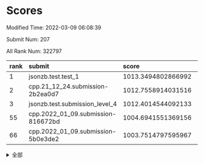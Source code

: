 # Scores

Modified Time: 2022-03-09 06:08:39

Submit Num: 207

All Rank Num: 322797

| rank |               submit               |       score        |       sigma        | pk_num |
| :--- | :--------------------------------- | :----------------- | :----------------- | :----- |
| 1    | jsonzb.test.test_1                 | 1013.3494802866992 | 0.7844974987037948 | 6242   |
| 2    | cpp.21_12_24.submission-2b2ea0d7   | 1012.7558914031516 | 0.7935396073158469 | 6233   |
| 3    | jsonzb.test.submission_level_4     | 1012.4014544092133 | 0.7926011638945142 | 6243   |
| 55   | cpp.2022_01_09.submission-816672bd | 1004.6941551369156 | 0.7227252490781378 | 6242   |
| 66   | cpp.2022_01_09.submission-5b0e3de2 | 1003.7514797595967 | 0.7152030922229743 | 6240   |


<details>
<summary>全部</summary>

| rank |                 submit                 |       score        |       sigma        | pk_num |
| :--- | :------------------------------------- | :----------------- | :----------------- | :----- |
| 1    | jsonzb.test.test_1                     | 1013.3494802866992 | 0.7844974987037948 | 6242   |
| 2    | cpp.21_12_24.submission-2b2ea0d7       | 1012.7558914031516 | 0.7935396073158469 | 6233   |
| 3    | jsonzb.test.submission_level_4         | 1012.4014544092133 | 0.7926011638945142 | 6243   |
| 4    | gobigger.level_3.submission_level_3_26 | 1011.5089538183897 | 0.7718919308705665 | 6239   |
| 5    | gobigger.level_3.submission_level_3_14 | 1011.4402223332428 | 0.7712946364222125 | 6237   |
| 6    | gobigger.level_3.submission_level_3_33 | 1011.2666229882386 | 0.7635377460789438 | 6236   |
| 7    | gobigger.level_3.submission_level_3_1  | 1011.1831383213763 | 0.7568775678363512 | 6230   |
| 8    | gobigger.level_3.submission_level_3_10 | 1011.1639039528777 | 0.7767669875211093 | 6236   |
| 9    | gobigger.level_3.submission_level_3_5  | 1010.9619064935632 | 0.7914393321302312 | 6236   |
| 10   | gobigger.level_3.submission_level_3_9  | 1010.9441190136419 | 0.7460167827220118 | 6239   |
| 11   | gobigger.level_3.submission_level_3_6  | 1010.9383384106709 | 0.761602549688656  | 6243   |
| 12   | gobigger.level_3.submission_level_3_2  | 1010.8798450959495 | 0.7649872306230692 | 6236   |
| 13   | gobigger.level_3.submission_level_3_46 | 1010.7742569465878 | 0.7608152841370168 | 6237   |
| 14   | gobigger.level_3.submission_level_3_18 | 1010.7206342377187 | 0.785709270274646  | 6238   |
| 15   | gobigger.level_3.submission_level_3_47 | 1010.5871492285595 | 0.7751265517262423 | 6240   |
| 16   | gobigger.level_3.submission_level_3_17 | 1010.574022626066  | 0.7603010256768501 | 6239   |
| 17   | gobigger.level_3.submission_level_3_12 | 1010.4622043234277 | 0.7482265142200766 | 6238   |
| 18   | gobigger.level_3.submission_level_3_44 | 1010.4603172653087 | 0.7641369764026632 | 6240   |
| 19   | gobigger.level_3.submission_level_3_45 | 1010.4401156046844 | 0.7754376184632382 | 6238   |
| 20   | gobigger.level_3.submission_level_3_19 | 1010.2223093420727 | 0.7905918092245808 | 6238   |
| 21   | gobigger.level_3.submission_level_3_28 | 1010.1742658690038 | 0.7841821541983747 | 6239   |
| 22   | gobigger.level_3.submission_level_3_11 | 1010.152892839898  | 0.7567730490774714 | 6241   |
| 23   | gobigger.level_3.submission_level_3_48 | 1010.0802048226034 | 0.760812396876208  | 6238   |
| 24   | gobigger.level_3.submission_level_3_21 | 1010.0707081418259 | 0.7655142793093558 | 6234   |
| 25   | gobigger.level_3.submission_level_3_27 | 1009.937551152946  | 0.7561184165881756 | 6236   |
| 26   | gobigger.level_3.submission_level_3_40 | 1009.910740854416  | 0.7614433483537738 | 6237   |
| 27   | gobigger.level_3.submission_level_3_31 | 1009.8840380775205 | 0.7555364143283221 | 6235   |
| 28   | gobigger.level_3.submission_level_3_41 | 1009.7855038333831 | 0.7709073483908856 | 6237   |
| 29   | gobigger.level_3.submission_level_3_20 | 1009.7729682819989 | 0.7637690238221898 | 6238   |
| 30   | gobigger.level_3.submission_level_3_8  | 1009.7460045610657 | 0.7381485777536791 | 6235   |
| 31   | gobigger.level_3.submission_level_3_30 | 1009.7372893847146 | 0.761664312970266  | 6241   |
| 32   | gobigger.level_3.submission_level_3_29 | 1009.7196575796552 | 0.7407683488204193 | 6240   |
| 33   | gobigger.level_3.submission_level_3_34 | 1009.666719899346  | 0.7631123854057988 | 6231   |
| 34   | gobigger.level_3.submission_level_3_13 | 1009.4649006851799 | 0.7517726075435073 | 6236   |
| 35   | gobigger.level_3.submission_level_3_4  | 1009.4347578844302 | 0.7509423945713856 | 6237   |
| 36   | gobigger.level_3.submission_level_3_0  | 1009.3477631343407 | 0.7456927955815543 | 6244   |
| 37   | gobigger.level_3.submission_level_3_7  | 1009.2742739435535 | 0.749680707675801  | 6237   |
| 38   | gobigger.level_3.submission_level_3_15 | 1009.2695088481317 | 0.7623463160346121 | 6239   |
| 39   | gobigger.level_3.submission_level_3_24 | 1009.2455340077905 | 0.7598402694919767 | 6243   |
| 40   | gobigger.level_3.submission_level_3_37 | 1009.214516825665  | 0.7593314569877265 | 6237   |
| 41   | gobigger.level_3.submission_level_3_25 | 1009.2124800507487 | 0.7460896628742936 | 6243   |
| 42   | gobigger.level_3.submission_level_3_39 | 1009.1748168558689 | 0.7587643131820332 | 6241   |
| 43   | gobigger.level_3.submission_level_3_49 | 1009.0215664678713 | 0.7441323190349625 | 6230   |
| 44   | gobigger.level_3.submission_level_3_43 | 1009.0198141194394 | 0.7571869803873559 | 6237   |
| 45   | gobigger.level_3.submission_level_3_23 | 1009.0103545529487 | 0.7401236702255    | 6236   |
| 46   | gobigger.level_3.submission_level_3_3  | 1008.998790735824  | 0.7444621922286367 | 6238   |
| 47   | gobigger.level_3.submission_level_3_38 | 1008.995527549407  | 0.743941526300024  | 6236   |
| 48   | gobigger.level_3.submission_level_3_32 | 1008.9847256612908 | 0.7459475423288545 | 6237   |
| 49   | gobigger.level_3.submission_level_3_36 | 1008.8153170155535 | 0.7585762141093367 | 6233   |
| 50   | gobigger.level_3.submission_level_3_35 | 1008.7477686024703 | 0.7443890512242574 | 6239   |
| 51   | gobigger.level_3.submission_level_3_22 | 1008.4176037746643 | 0.7460357004718785 | 6233   |
| 52   | gobigger.level_3.submission_level_3_42 | 1008.0476599627067 | 0.7479592826918862 | 6233   |
| 53   | gobigger.level_3.submission_level_3_16 | 1007.9871801147015 | 0.7317782249814069 | 6232   |
| 54   | gobigger.level_1.submission_level_1_37 | 1005.1854468660536 | 0.7142514005665379 | 6237   |
| 55   | cpp.2022_01_09.submission-816672bd     | 1004.6941551369156 | 0.7227252490781378 | 6242   |
| 56   | gobigger.level_1.submission_level_1_33 | 1004.5720239087417 | 0.7226610247640666 | 6238   |
| 57   | gobigger.level_1.submission_level_1_38 | 1004.4823582460782 | 0.7122108405518579 | 6233   |
| 58   | gobigger.level_1.submission_level_1_42 | 1004.3730251543815 | 0.7145498582341173 | 6234   |
| 59   | gobigger.level_1.submission_level_1_11 | 1004.3595387921368 | 0.7202824195471383 | 6241   |
| 60   | gobigger.level_1.submission_level_1_4  | 1004.3392919362777 | 0.7096584155854717 | 6234   |
| 61   | gobigger.level_1.submission_level_1_36 | 1004.1738811706374 | 0.7167767730571388 | 6240   |
| 62   | gobigger.level_1.submission_level_1_29 | 1004.1485067529775 | 0.7128300234155241 | 6239   |
| 63   | gobigger.level_1.submission_level_1_17 | 1004.0333434593073 | 0.712341609966826  | 6238   |
| 64   | gobigger.level_1.submission_level_1_3  | 1004.0162048517223 | 0.7293091053091554 | 6234   |
| 65   | gobigger.level_1.submission_level_1_49 | 1003.8615531750963 | 0.7153313535176778 | 6243   |
| 66   | cpp.2022_01_09.submission-5b0e3de2     | 1003.7514797595967 | 0.7152030922229743 | 6240   |
| 67   | gobigger.level_1.submission_level_1_1  | 1003.7510197692791 | 0.705041354702595  | 6239   |
| 68   | gobigger.level_1.submission_level_1_34 | 1003.7263879724969 | 0.7051272651291327 | 6232   |
| 69   | gobigger.level_1.submission_level_1_20 | 1003.715213152675  | 0.7168966770787806 | 6234   |
| 70   | gobigger.level_1.submission_level_1_43 | 1003.6942517759493 | 0.7103235188149115 | 6236   |
| 71   | gobigger.level_1.submission_level_1_24 | 1003.6786945820744 | 0.7190164376059853 | 6234   |
| 72   | gobigger.level_1.submission_level_1_40 | 1003.6235791747432 | 0.7152624257741893 | 6237   |
| 73   | gobigger.level_1.submission_level_1_31 | 1003.6053169085118 | 0.7152808722596895 | 6234   |
| 74   | gobigger.level_1.submission_level_1_46 | 1003.4818677527056 | 0.7242210016834746 | 6240   |
| 75   | gobigger.level_1.submission_level_1_15 | 1003.4735855408954 | 0.7163053431637338 | 6239   |
| 76   | gobigger.level_1.submission_level_1_18 | 1003.394964202505  | 0.7142691294892823 | 6240   |
| 77   | gobigger.level_1.submission_level_1_10 | 1003.3742798639037 | 0.7164379898704546 | 6240   |
| 78   | gobigger.level_1.submission_level_1_13 | 1003.3470177299592 | 0.7115344955076963 | 6236   |
| 79   | gobigger.level_1.submission_level_1_47 | 1003.3395908891182 | 0.7069512577372493 | 6236   |
| 80   | gobigger.level_1.submission_level_1_6  | 1003.321042302593  | 0.7211415219872886 | 6236   |
| 81   | gobigger.level_1.submission_level_1_14 | 1003.3074629126816 | 0.7217939332068329 | 6239   |
| 82   | gobigger.level_1.submission_level_1_8  | 1003.260055945595  | 0.7151834821518481 | 6239   |
| 83   | gobigger.level_1.submission_level_1_5  | 1003.2469661439613 | 0.7225907104081343 | 6236   |
| 84   | gobigger.level_1.submission_level_1_9  | 1003.2132645470493 | 0.7085529319247823 | 6235   |
| 85   | gobigger.level_1.submission_level_1_21 | 1003.2086277604775 | 0.7126249360726441 | 6231   |
| 86   | gobigger.level_1.submission_level_1_30 | 1003.1854661498593 | 0.7217278055403619 | 6238   |
| 87   | gobigger.level_1.submission_level_1_25 | 1003.1782089328055 | 0.7180621423038273 | 6237   |
| 88   | gobigger.level_1.submission_level_1_2  | 1003.1748465180974 | 0.7055498724137258 | 6231   |
| 89   | gobigger.level_1.submission_level_1_28 | 1003.14971747165   | 0.7221345739477841 | 6239   |
| 90   | gobigger.level_1.submission_level_1_32 | 1003.1461078827804 | 0.7242882035420624 | 6237   |
| 91   | gobigger.level_1.submission_level_1_0  | 1003.1303498890408 | 0.7126001712197321 | 6239   |
| 92   | gobigger.level_1.submission_level_1_44 | 1003.0760721916403 | 0.7087180183995735 | 6238   |
| 93   | gobigger.level_1.submission_level_1_12 | 1003.0060079079611 | 0.7129794043537674 | 6243   |
| 94   | gobigger.level_1.submission_level_1_35 | 1002.9778650085788 | 0.706270357660862  | 6233   |
| 95   | gobigger.level_1.submission_level_1_19 | 1002.9496341147341 | 0.7095170102473634 | 6239   |
| 96   | gobigger.level_1.submission_level_1_22 | 1002.8908351034456 | 0.7139651634813958 | 6236   |
| 97   | gobigger.level_1.submission_level_1_23 | 1002.8353033185033 | 0.7244138451089566 | 6233   |
| 98   | gobigger.level_1.submission_level_1_16 | 1002.8253506050821 | 0.7136116774130348 | 6237   |
| 99   | gobigger.level_1.submission_level_1_45 | 1002.7385223436055 | 0.710665038490919  | 6242   |
| 100  | gobigger.level_1.submission_level_1_39 | 1002.7086365462502 | 0.7136655878672842 | 6241   |
| 101  | gobigger.level_1.submission_level_1_7  | 1002.5919384185808 | 0.7196610514637665 | 6241   |
| 102  | gobigger.level_1.submission_level_1_27 | 1002.1608037976342 | 0.713781527588132  | 6241   |
| 103  | gobigger.level_1.submission_level_1_48 | 1002.0731046479843 | 0.705861354976239  | 6240   |
| 104  | gobigger.level_1.submission_level_1_26 | 1002.0152810806983 | 0.7052846088581368 | 6238   |
| 105  | gobigger.level_1.submission_level_1_41 | 1001.9881783345921 | 0.7233467589596094 | 6242   |
| 106  | gobigger.random.submission_random_39   | 997.2866157873601  | 0.7107836388907719 | 6237   |
| 107  | gobigger.random.submission_random_13   | 997.2603675052756  | 0.6996392636132235 | 6239   |
| 108  | gobigger.random.submission_random_46   | 997.142620633301   | 0.7009485746899186 | 6236   |
| 109  | gobigger.random.submission_random_20   | 997.1228257632563  | 0.7079360111605844 | 6234   |
| 110  | gobigger.random.submission_random_23   | 997.0032088447198  | 0.7079752746563064 | 6235   |
| 111  | gobigger.random.submission_random_17   | 996.7053705476354  | 0.7136851468228769 | 6238   |
| 112  | gobigger.random.submission_random_7    | 996.6794286589158  | 0.7054566833633515 | 6239   |
| 113  | gobigger.random.submission_random_28   | 996.6781940342898  | 0.7147831788619704 | 6240   |
| 114  | gobigger.random.submission_random_31   | 996.6066400188002  | 0.7037336799235885 | 6235   |
| 115  | gobigger.random.submission_random_5    | 996.5011289807438  | 0.7232774409810961 | 6235   |
| 116  | gobigger.random.submission_random_3    | 996.4906964804308  | 0.7227101138657386 | 6237   |
| 117  | gobigger.random.submission_random_36   | 996.4641794958444  | 0.703395948552342  | 6242   |
| 118  | gobigger.random.submission_random_9    | 996.3188480075291  | 0.7235621296748018 | 6235   |
| 119  | gobigger.random.submission_random_10   | 996.2390775226901  | 0.6985332808216598 | 6236   |
| 120  | gobigger.random.submission_random_49   | 996.2192279029176  | 0.7009034337476384 | 6236   |
| 121  | gobigger.random.submission_random_8    | 996.1973616743811  | 0.7075634866975495 | 6242   |
| 122  | gobigger.random.submission_random_19   | 996.1921123649219  | 0.7178225759438226 | 6242   |
| 123  | gobigger.random.submission_random_24   | 996.1676467193148  | 0.7077742033080059 | 6240   |
| 124  | gobigger.random.submission_random_1    | 996.1508267559815  | 0.70943307044608   | 6238   |
| 125  | gobigger.random.submission_random_25   | 996.0442800120602  | 0.7176329002901343 | 6242   |
| 126  | gobigger.random.submission_random_26   | 996.0305166329833  | 0.7134342410224114 | 6235   |
| 127  | gobigger.random.submission_random_18   | 996.0013478519153  | 0.7079458646403137 | 6235   |
| 128  | gobigger.random.submission_random_41   | 995.9779610174097  | 0.711567494411694  | 6237   |
| 129  | gobigger.random.submission_random_29   | 995.9738272233209  | 0.7019466503993358 | 6230   |
| 130  | gobigger.random.submission_random_40   | 995.9201873022649  | 0.7088346261257422 | 6236   |
| 131  | gobigger.random.submission_random_35   | 995.9171419150102  | 0.7063459607860573 | 6241   |
| 132  | gobigger.random.submission_random_11   | 995.915453246485   | 0.7165056099853556 | 6240   |
| 133  | gobigger.random.submission_random_32   | 995.9105369984538  | 0.7010772591161981 | 6235   |
| 134  | gobigger.random.submission_random_42   | 995.8730421122846  | 0.7164701956042189 | 6239   |
| 135  | gobigger.random.submission_random_34   | 995.8503706567691  | 0.7140952193605521 | 6241   |
| 136  | gobigger.random.submission_random_22   | 995.8204319009292  | 0.7141828809357832 | 6240   |
| 137  | gobigger.random.submission_random_6    | 995.8180275402668  | 0.7048021983652202 | 6238   |
| 138  | gobigger.random.submission_random_0    | 995.80747346376    | 0.7207771028534093 | 6237   |
| 139  | gobigger.random.submission_random_21   | 995.7982740660992  | 0.7051361527193514 | 6242   |
| 140  | gobigger.random.submission_random_12   | 995.680770532566   | 0.7084827626347404 | 6240   |
| 141  | gobigger.random.submission_random_15   | 995.6512130556163  | 0.7089831119745822 | 6239   |
| 142  | gobigger.random.submission_random_16   | 995.6159251396209  | 0.7234435187788691 | 6245   |
| 143  | gobigger.random.submission_random_27   | 995.5964746590963  | 0.7134008992763603 | 6237   |
| 144  | gobigger.random.submission_random_33   | 995.5309425459734  | 0.7308999159529159 | 6238   |
| 145  | gobigger.random.submission_random_47   | 995.4977959233075  | 0.7126575489391282 | 6237   |
| 146  | gobigger.random.submission_random_14   | 995.4948655392737  | 0.7114272569875398 | 6237   |
| 147  | gobigger.random.submission_random_48   | 995.4345770417207  | 0.7146276253154075 | 6235   |
| 148  | gobigger.random.submission_random_37   | 995.4084492387574  | 0.7097200619619461 | 6240   |
| 149  | gobigger.random.submission_random_45   | 995.3433697932509  | 0.7159115139394431 | 6238   |
| 150  | gobigger.random.submission_random_30   | 995.3299853411758  | 0.7087559535415169 | 6237   |
| 151  | gobigger.random.submission_random_44   | 995.2468866837512  | 0.7039645977344746 | 6235   |
| 152  | gobigger.random.submission_random_2    | 994.8502463940197  | 0.7066738572176462 | 6240   |
| 153  | gobigger.random.submission_random_43   | 994.8342776305407  | 0.7317899891797167 | 6239   |
| 154  | gobigger.random.submission_random_4    | 994.8243125006516  | 0.7213260148871496 | 6237   |
| 155  | gobigger.random.submission_random_38   | 994.5831038663672  | 0.7213248355065626 | 6237   |
| 156  | gobigger.level_2.submission_level_2_2  | 994.3776117025121  | 0.7310118315201916 | 6237   |
| 157  | gobigger.level_2.submission_level_2_31 | 993.8160433575194  | 0.7490573768864361 | 6236   |
| 158  | gobigger.level_2.submission_level_2_46 | 993.5051017284309  | 0.7325573257854484 | 6237   |
| 159  | gobigger.level_2.submission_level_2_36 | 993.2681957188798  | 0.7310388138748934 | 6243   |
| 160  | gobigger.level_2.submission_level_2_12 | 993.1938193857419  | 0.7412214313238851 | 6241   |
| 161  | gobigger.level_2.submission_level_2_32 | 993.1845555673445  | 0.7481902060433187 | 6233   |
| 162  | gobigger.level_2.submission_level_2_26 | 993.0693584917043  | 0.7423835894708103 | 6238   |
| 163  | gobigger.level_2.submission_level_2_30 | 992.9783511507359  | 0.7258857817962107 | 6235   |
| 164  | gobigger.level_2.submission_level_2_10 | 992.9379387707273  | 0.7369093001671871 | 6238   |
| 165  | gobigger.level_2.submission_level_2_13 | 992.9054106927306  | 0.7322217935105488 | 6238   |
| 166  | gobigger.level_2.submission_level_2_40 | 992.8519137885568  | 0.7306430709046979 | 6241   |
| 167  | gobigger.level_2.submission_level_2_7  | 992.8374726135704  | 0.738924354595278  | 6232   |
| 168  | gobigger.level_2.submission_level_2_4  | 992.772916675881   | 0.7331543668564432 | 6239   |
| 169  | gobigger.level_2.submission_level_2_16 | 992.7589212739549  | 0.7341808406050994 | 6241   |
| 170  | gobigger.level_2.submission_level_2_14 | 992.6552427738208  | 0.7460776863888263 | 6238   |
| 171  | gobigger.level_2.submission_level_2_22 | 992.5739650783048  | 0.7325845139885208 | 6234   |
| 172  | gobigger.level_2.submission_level_2_38 | 992.5185406295203  | 0.736889089483152  | 6241   |
| 173  | gobigger.level_2.submission_level_2_0  | 992.4490063775878  | 0.7524010793804896 | 6240   |
| 174  | gobigger.level_2.submission_level_2_18 | 992.3911609784113  | 0.7710207296505308 | 6235   |
| 175  | gobigger.level_2.submission_level_2_33 | 992.2942991538312  | 0.7641522482089087 | 6239   |
| 176  | gobigger.level_2.submission_level_2_42 | 992.2327455794973  | 0.7558661121877824 | 6237   |
| 177  | gobigger.level_2.submission_level_2_25 | 992.2281143951301  | 0.7351375661428133 | 6238   |
| 178  | gobigger.level_2.submission_level_2_44 | 992.2104758914305  | 0.7620360867548629 | 6242   |
| 179  | gobigger.level_2.submission_level_2_41 | 992.173065647338   | 0.73297940214979   | 6241   |
| 180  | gobigger.level_2.submission_level_2_20 | 992.165411934974   | 0.7402980411775045 | 6237   |
| 181  | gobigger.level_2.submission_level_2_9  | 992.0825872556153  | 0.7469984429666459 | 6238   |
| 182  | gobigger.level_2.submission_level_2_34 | 992.0440136172027  | 0.7369960840071407 | 6237   |
| 183  | gobigger.level_2.submission_level_2_37 | 992.0282913544204  | 0.7508959063971844 | 6242   |
| 184  | gobigger.level_2.submission_level_2_5  | 991.9998911870762  | 0.7371987567960492 | 6236   |
| 185  | gobigger.level_2.submission_level_2_15 | 991.9280193576516  | 0.7351258781688645 | 6239   |
| 186  | gobigger.level_2.submission_level_2_17 | 991.9044918138786  | 0.7583022623163036 | 6239   |
| 187  | gobigger.level_2.submission_level_2_43 | 991.8992331190482  | 0.7534576355959827 | 6235   |
| 188  | gobigger.level_2.submission_level_2_47 | 991.8787817392739  | 0.7493476123096832 | 6236   |
| 189  | gobigger.level_2.submission_level_2_19 | 991.8633976751141  | 0.7303901621673812 | 6233   |
| 190  | gobigger.level_2.submission_level_2_28 | 991.8402687622018  | 0.7501188696036647 | 6239   |
| 191  | gobigger.level_2.submission_level_2_48 | 991.8373626219004  | 0.758514141701978  | 6235   |
| 192  | gobigger.level_2.submission_level_2_21 | 991.8185320983966  | 0.7549059999752203 | 6240   |
| 193  | gobigger.level_2.submission_level_2_1  | 991.8047957132601  | 0.747161106649316  | 6234   |
| 194  | gobigger.level_2.submission_level_2_23 | 991.7272960928796  | 0.7480276667725082 | 6240   |
| 195  | gobigger.level_2.submission_level_2_49 | 991.652760367344   | 0.7743361311167117 | 6235   |
| 196  | gobigger.level_2.submission_level_2_29 | 991.2829752491677  | 0.7527308133018717 | 6242   |
| 197  | gobigger.level_2.submission_level_2_27 | 991.2785001373976  | 0.7666701443430822 | 6242   |
| 198  | gobigger.level_2.submission_level_2_45 | 991.2220173311046  | 0.7781092815832339 | 6233   |
| 199  | gobigger.level_2.submission_level_2_3  | 991.1835731408963  | 0.7629499584808422 | 6241   |
| 200  | gobigger.level_2.submission_level_2_35 | 990.7964130154971  | 0.7502708913748104 | 6238   |
| 201  | gobigger.level_2.submission_level_2_11 | 990.6543151746449  | 0.7664632109985818 | 6235   |
| 202  | gobigger.level_2.submission_level_2_8  | 990.5095835779981  | 0.7725256106930921 | 6236   |
| 203  | gobigger.level_2.submission_level_2_6  | 990.4503586062847  | 0.7558587452589971 | 6238   |
| 204  | gobigger.level_2.submission_level_2_39 | 990.4484099903135  | 0.7697943710305424 | 6237   |
| 205  | gobigger.level_2.submission_level_2_24 | 990.1742189268099  | 0.7656146171563053 | 6238   |
| 206  | gobigger.none.submission_none_0        | 979.0912167731464  | 1.1963861037483645 | 6235   |
| 207  | gobigger.none.submission_none_1        | 976.5222618683533  | 1.3825162873642698 | 6240   |

</details>